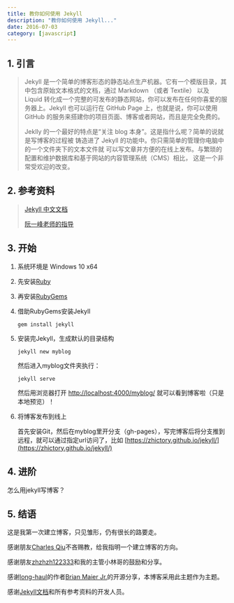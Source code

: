```yaml
---
title: 教你如何使用 Jekyll
description: "教你如何使用 Jekyll..."
date: 2016-07-03
category: [javascript]
---
```


## 1. 引言

> Jekyll 是一个简单的博客形态的静态站点生产机器。它有一个模版目录，其中包含原始文本格式的文档，通过 Markdown （或者 Textile） 以及 Liquid 转化成一个完整的可发布的静态网站，你可以发布在任何你喜爱的服务器上。Jekyll 也可以运行在 GitHub Page 上，也就是说，你可以使用 GitHub 的服务来搭建你的项目页面、博客或者网站，而且是完全免费的。
>  
> Jeklly 的一个最好的特点是“关注 blog 本身”。这是指什么呢？简单的说就是写博客的过程被 铸造进了 Jekyll 的功能中。你只需简单的管理你电脑中的一个文件夹下的文本文件就 可以写文章并方便的在线上发布。与繁琐的配置和维护数据库和基于网站的内容管理系统（CMS）相比， 这是一个非常受欢迎的改变。

## 2. 参考资料

> [Jekyll 中文文档](http://jekyll.bootcss.com/docs/home/)
>  
> [阮一峰老师的指导](http://www.ruanyifeng.com/blog/2012/08/blogging_with_jekyll.html)

## 3. 开始

1. 系统环境是 Windows 10 x64
2. 先安装[Ruby](http://www.ruby-lang.org/en/downloads/)
3. 再安装[RubyGems](http://rubygems.org/pages/download)
4. 借助RubyGems安装Jekyll

    ```shell
    gem install jekyll
    ```

5. 安装完Jekyll，生成默认的目录结构

    ```shell
    jekyll new myblog
    ```

    然后进入myblog文件夹执行：

    ```shell
    jekyll serve
    ```

    然后用浏览器打开 [http://localhost:4000/myblog/](http://localhost:4000/myblog/) 就可以看到博客啦（只是本地预览）！

6. 将博客发布到线上

    首先安装Git，然后在myblog里开分支（gh-pages），写完博客后将分支推到远程，就可以通过指定url访问了，比如 [https://zhictory.github.io/jekyll/](https://zhictory.github.io/jekyll/)

## 4. 进阶

怎么用jekyll写博客？

## 5. 结语

这是我第一次建立博客，只见雏形，仍有很长的路要走。

感谢朋友[Charles Qiu](https://github.com/QMonkey)不吝赐教，给我指明一个建立博客的方向。

感谢朋友[zhzhzh122333](https://github.com/zhzhzh122333)和我的主管小林哥的鼓励和分享。

感谢[long-haul](https://github.com/brianmaierjr/long-haul)的作者[Brian Maier Jr.](https://github.com/brianmaierjr)的开源分享，本博客采用此主题作为主题。

感谢[Jekyll文档](http://jekyll.bootcss.com/)和所有参考资料的开发人员。
